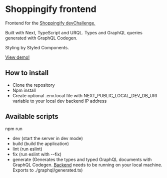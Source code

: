 # Shoppingify frontend

Frontend for the [Shoppingify devChallenge.](https://devchallenges.io/challenges/mGd5VpbO4JnzU6I9l96x)

Built with Next, TypeScript and URQL. Types and GraphQL queries generated with GraphQL Codegen.

Styling by Styled Components.

[View demo!](https://theshoppingifyapp.vercel.app)

## How to install
* Clone the repository
* Npm install
* Create optional .env.local file with NEXT_PUBLIC_LOCAL_DEV_DB_URI variable to your local dev backend IP address

## Available scripts
npm run
* dev (start the server in dev mode)
* build (build the application)
* lint (run eslint)
* fix (run eslint with --fix)
* generate (Generates the types and typed GraphQL documents with GraphQL Codegen. [Backend](https://github.com/fogre/shoppingify/tree/main/backend) needs to be running on your local machine. Exports to ./graphql/generated.ts)